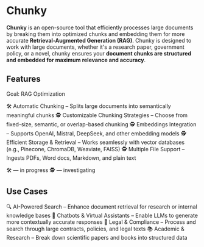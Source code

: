 # Chunky

**Chunky** is an open-source tool that efficiently processes large documents by breaking them into optimized chunks and embedding them for more accurate **Retrieval-Augmented Generation (RAG)**. Chunky is designed to work with large documents, whether it's a research paper, government policy, or a novel, chunky ensures your **document chunks are structured and embedded for maximum relevance and accuracy**.

## Features

Goal: RAG Optimization

🛠️ Automatic Chunking – Splits large documents into semantically meaningful chunks
🕵️ Customizable Chunking Strategies – Choose from fixed-size, semantic, or overlap-based chunking
🕵️ Embeddings Integration – Supports OpenAI, Mistral, DeepSeek, and other embedding models
🕵️ Efficient Storage & Retrieval – Works seamlessly with vector databases (e.g., Pinecone, ChromaDB, Weaviate, FAISS)
🕵️ Multiple File Support – Ingests PDFs, Word docs, Markdown, and plain text

🛠️ — in progress
🕵️ — investigating

## Use Cases

🔍 AI-Powered Search – Enhance document retrieval for research or internal knowledge bases
💬 Chatbots & Virtual Assistants – Enable LLMs to generate more contextually accurate responses
📖 Legal & Compliance – Process and search through large contracts, policies, and legal texts
📚 Academic & Research – Break down scientific papers and books into structured data
